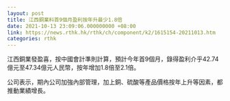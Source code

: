 ```yaml
---
layout: post
title: 江西銅業料首9個月盈利按年升最少1.8倍
date: 2021-10-13 23:09:06.000000000 +08:00
link: https://news.rthk.hk/rthk/ch/component/k2/1615154-20211013.htm
categories: rthk
---
```


江西銅業發盈喜，按中國會計準則計算，預計今年首9個月，錄得盈利介乎42.74億元至47.34億元人民幣，按年增加1.8倍至2.1倍。

公司表示，期內公司加強內部管理，加上銅、硫酸等產品價格按年上升等因素，都推動業績增長。
